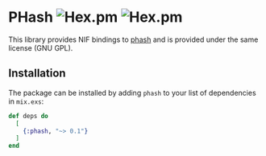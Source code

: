 # PHash ![Hex.pm](https://img.shields.io/hexpm/v/phash) ![Hex.pm](https://img.shields.io/hexpm/dt/phash)

This library provides NIF bindings to [phash](https://phash.org) and is provided under the same license (GNU GPL).

## Installation

The package can be installed by adding `phash` to your list of dependencies in `mix.exs`:

```elixir
def deps do
  [
    {:phash, "~> 0.1"}
  ]
end
```

